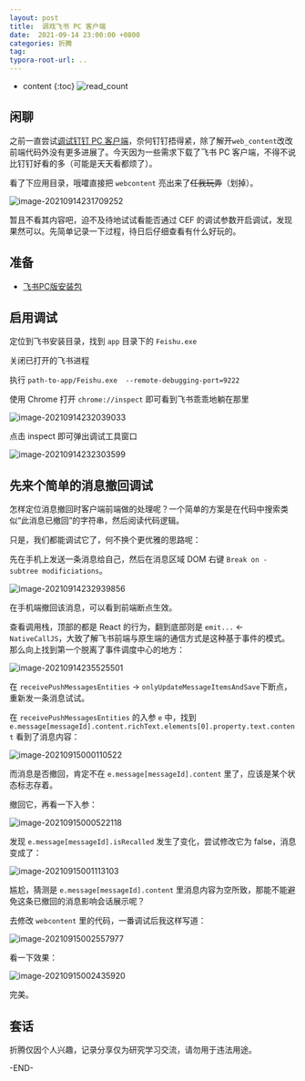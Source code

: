 ```yaml
---
layout: post
title:  调戏飞书 PC 客户端
date:  2021-09-14 23:00:00 +0800
categories: 折腾
tag: 
typora-root-url: ..
---
```


* content
{:toc}
![read_count](https://visitor-badge.glitch.me/badge?page_id=iola1999.blog.Debug-Feishu-PC)
## 闲聊

之前一直尝试[调试钉钉 PC 客户端](https://678234.xyz/2021/01/21/DingTalk-mod/)，奈何钉钉捂得紧，除了解开`web_content`改改前端代码外没有更多进展了。今天因为一些需求下载了飞书 PC 客户端，不得不说比钉钉好看的多（可能是天天看都烦了）。

看了下应用目录，哦嚯直接把 `webcontent` 亮出来了~~任我玩弄~~（划掉）。

![image-20210914231709252](/upload/images/2021-09-14-Debug-Feishu-PC/web-content.png)

暂且不看其内容吧，迫不及待地试试看能否通过 CEF 的调试参数开启调试，发现果然可以。先简单记录一下过程，待日后仔细查看有什么好玩的。

## 准备

+ [飞书PC版安装包](https://sf3-cn.feishucdn.com/obj/ee-appcenter/dd1363/Feishu-win32_ia32-4.8.4-signed.exe)

## 启用调试

定位到飞书安装目录，找到 `app` 目录下的 `Feishu.exe`

关闭已打开的飞书进程

执行 `path-to-app/Feishu.exe  --remote-debugging-port=9222`

使用 Chrome 打开 `chrome://inspect` 即可看到飞书乖乖地躺在那里

![image-20210914232039033](/upload/images/2021-09-14-Debug-Feishu-PC/chrome-inspect.png)

点击 inspect 即可弹出调试工具窗口

![image-20210914232303599](/upload/images/2021-09-14-Debug-Feishu-PC/inpect-window.png)

## 先来个简单的消息撤回调试

怎样定位消息撤回时客户端前端做的处理呢？一个简单的方案是在代码中搜索类似“此消息已撤回”的字符串，然后阅读代码逻辑。

只是，我们都能调试它了，何不换个更优雅的思路呢：

先在手机上发送一条消息给自己，然后在消息区域 DOM 右键 `Break on - subtree modificiations`。

![image-20210914232939856](/upload/images/2021-09-14-Debug-Feishu-PC/dom-breakpoint.png)

在手机端撤回该消息，可以看到前端断点生效。

查看调用栈，顶部的都是 React 的行为，翻到底部则是 `emit...`  <-   `NativeCallJS`，大致了解飞书前端与原生端的通信方式是这种基于事件的模式。那么向上找到第一个脱离了事件调度中心的地方：

![image-20210914235525501](/upload/images/2021-09-14-Debug-Feishu-PC/paused-on-breakpoint.png)

在 `receivePushMessagesEntities` -> `onlyUpdateMessageItemsAndSave`下断点，重新发一条消息试试。

在 `receivePushMessagesEntities` 的入参 `e` 中，找到 `e.message[messageId].content.richText.elements[0].property.text.content` 看到了消息内容：

![image-20210915000110522](/upload/images/2021-09-14-Debug-Feishu-PC/show-text-content.png)

而消息是否撤回，肯定不在 `e.message[messageId].content` 里了，应该是某个状态标志存着。

撤回它，再看一下入参：

![image-20210915000522118](/upload/images/2021-09-14-Debug-Feishu-PC/compare-objects.png)

发现 `e.message[messageId].isRecalled` 发生了变化，尝试修改它为 false，消息变成了：

![image-20210915001113103](/upload/images/2021-09-14-Debug-Feishu-PC/fail-on-modify-directly.png)

尴尬，猜测是 `e.message[messageId].content` 里消息内容为空所致，那能不能避免这条已撤回的消息影响会话展示呢？

去修改 `webcontent` 里的代码，一番调试后我这样写道：

![image-20210915002557977](/upload/images/2021-09-14-Debug-Feishu-PC/modify-code-to-anti-recall.png)

看一下效果：

![image-20210915002435920](/upload/images/2021-09-14-Debug-Feishu-PC/FeishuAntiRecall.gif)


完美。

## 套话

折腾仅因个人兴趣，记录分享仅为研究学习交流，请勿用于违法用途。

-END-
